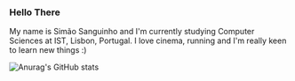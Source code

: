 ### Hello There

My name is Simão Sanguinho and I'm currently studying Computer Sciences at IST, Lisbon, Portugal.
I love cinema, running and I'm really keen to learn new things :)

![Anurag's GitHub stats](https://github-readme-stats.vercel.app/api?username=simaosanguinho&theme=dark&show_icons=true)
